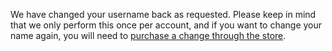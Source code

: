 We have changed your username back as requested. Please keep in mind that we only perform this once per account, and if you want to change your name again, you will need to [purchase a change through the store](https://osu.ppy.sh/store/products/32).